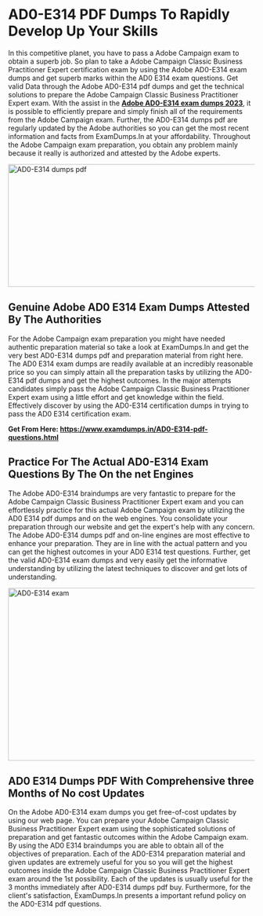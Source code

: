 <h1><strong>AD0-E314 PDF Dumps To Rapidly Develop Up Your Skills</strong></h1>
<p>In this competitive planet, you have to pass a Adobe Campaign exam to obtain a superb job. So plan to take a Adobe Campaign Classic Business Practitioner Expert certification exam by using the Adobe AD0-E314 exam dumps and get superb marks within the AD0 E314 exam questions. Get valid Data through the Adobe AD0-E314 pdf dumps and get the technical solutions to prepare the Adobe Campaign Classic Business Practitioner Expert exam. With the assist in the <strong><a href="https://www.examdumps.in/AD0-E314-pdf-questions.html">Adobe AD0-E314 exam dumps 2023</a></strong>, it is possible to efficiently prepare and simply finish all of the requirements from the Adobe Campaign exam. Further, the AD0-E314 dumps pdf are regularly updated by the Adobe authorities so you can get the most recent information and facts from ExamDumps.In at your affordability. Throughout the Adobe Campaign exam preparation, you obtain any problem mainly because it really is authorized and attested by the Adobe experts.</p>
<p><img src="https://i.ibb.co/zxJwW90/Copy-of-Online-Classes-Twitter-header-post-Made-with-Poster-My-Wall-1.png" alt="AD0-E314 dumps pdf" width="750" height="250" /></p>
<h2><strong>Genuine Adobe AD0 E314 Exam Dumps Attested By The Authorities</strong></h2>
<p>For the Adobe Campaign exam preparation you might have needed authentic preparation material so take a look at ExamDumps.In and get the very best AD0-E314 dumps pdf and preparation material from right here. The AD0 E314 exam dumps are readily available at an incredibly reasonable price so you can simply attain all the preparation tasks by utilizing the AD0-E314 pdf dumps and get the highest outcomes. In the major attempts candidates simply pass the Adobe Campaign Classic Business Practitioner Expert exam using a little effort and get knowledge within the field. Effectively discover by using the AD0-E314 certification dumps in trying to pass the AD0 E314 certification exam.</p>
<p><strong>Get From Here:&nbsp;<a href="https://www.examdumps.in/AD0-E314-pdf-questions.html">https://www.examdumps.in/AD0-E314-pdf-questions.html</a></strong></p>
<h2><strong>Practice For The Actual AD0-E314 Exam Questions By The On the net Engines</strong></h2>
<p>The Adobe AD0-E314 braindumps are very fantastic to prepare for the Adobe Campaign Classic Business Practitioner Expert exam and you can effortlessly practice for this actual Adobe Campaign exam by utilizing the AD0 E314 pdf dumps and on the web engines. You consolidate your preparation through our website and get the expert's help with any concern. The Adobe AD0-E314 dumps pdf and on-line engines are most effective to enhance your preparation. They are in line with the actual pattern and you can get the highest outcomes in your AD0 E314 test questions. Further, get the valid AD0-E314 exam dumps and very easily get the informative understanding by utilizing the latest techniques to discover and get lots of understanding.</p>
<p><a href="https://www.examdumps.in/AD0-E314-pdf-questions.html"><img src="https://i.ibb.co/QkNtdwY/Copy-of-Zoom-Online-Classes-Facebook-Share-Po-Made-with-Poster-My-Wall-1.jpg" alt="AD0-E314 exam" width="670" height="352" /></a></p>
<h2><strong>AD0 E314 Dumps PDF With Comprehensive three Months of No cost Updates</strong></h2>
<p>On the Adobe AD0-E314 exam dumps you get free-of-cost updates by using our web page. You can prepare your Adobe Campaign Classic Business Practitioner Expert exam using the sophisticated solutions of preparation and get fantastic outcomes within the Adobe Campaign exam. By using the AD0 E314 braindumps you are able to obtain all of the objectives of preparation. Each of the AD0-E314 preparation material and given updates are extremely useful for you so you will get the highest outcomes inside the Adobe Campaign Classic Business Practitioner Expert exam around the 1st possibility. Each of the updates is usually useful for the 3 months immediately after AD0-E314 dumps pdf buy. Furthermore, for the client's satisfaction, ExamDumps.In presents a important refund policy on the AD0-E314 pdf questions.</p>
